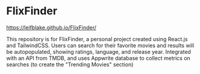 # FlixFinder
https://leifblake.github.io/FlixFinder/

This repository is for FlixFinder, a personal project created using React.js and TailwindCSS. Users can search for their favorite movies and results will be autopopulated, showing ratings, language, and release year. Integrated with an API from TMDB, and uses Appwrite database to collect metrics on searches (to create the "Trending Movies" section)

